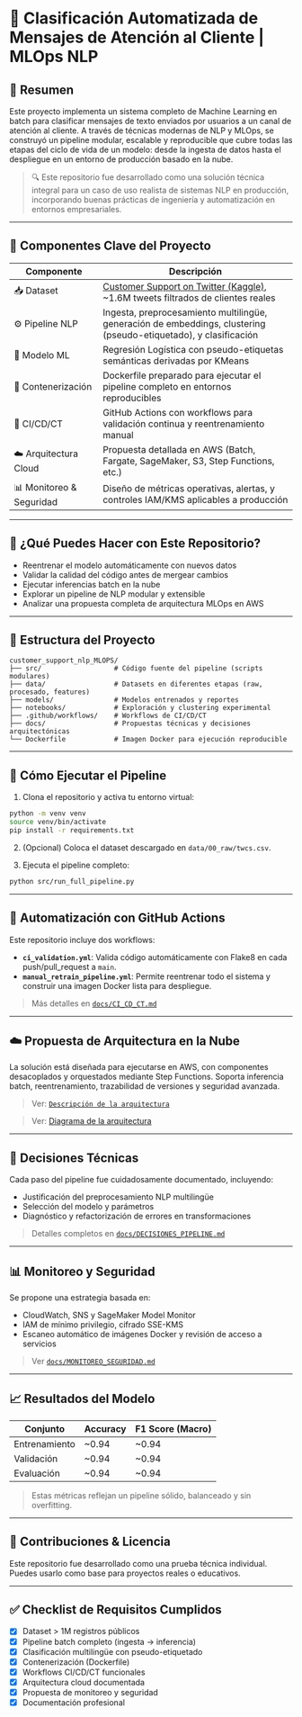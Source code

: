 # 🧠 Clasificación Automatizada de Mensajes de Atención al Cliente | MLOps NLP

## 📌 Resumen 

Este proyecto implementa un sistema completo de Machine Learning en batch para clasificar mensajes de texto enviados por usuarios a un canal de atención al cliente. A través de técnicas modernas de NLP y MLOps, se construyó un pipeline modular, escalable y reproducible que cubre todas las etapas del ciclo de vida de un modelo: desde la ingesta de datos hasta el despliegue en un entorno de producción basado en la nube.

> 🔍 Este repositorio fue desarrollado como una solución técnica integral para un caso de uso realista de sistemas NLP en producción, incorporando buenas prácticas de ingeniería y automatización en entornos empresariales.

---

## 🧱 Componentes Clave del Proyecto

| Componente | Descripción |
|-----------|-------------|
| 📥 Dataset | [Customer Support on Twitter (Kaggle)](https://www.kaggle.com/datasets/thoughtvector/customer-support-on-twitter), ~1.6M tweets filtrados de clientes reales |
| ⚙️ Pipeline NLP | Ingesta, preprocesamiento multilingüe, generación de embeddings, clustering (pseudo-etiquetado), y clasificación |
| 🤖 Modelo ML | Regresión Logística con pseudo-etiquetas semánticas derivadas por KMeans |
| 🐳 Contenerización | Dockerfile preparado para ejecutar el pipeline completo en entornos reproducibles |
| 🔁 CI/CD/CT | GitHub Actions con workflows para validación continua y reentrenamiento manual |
| ☁️ Arquitectura Cloud | Propuesta detallada en AWS (Batch, Fargate, SageMaker, S3, Step Functions, etc.) |
| 📊 Monitoreo & Seguridad | Diseño de métricas operativas, alertas, y controles IAM/KMS aplicables a producción |

---

## 🚀 ¿Qué Puedes Hacer con Este Repositorio?

- Reentrenar el modelo automáticamente con nuevos datos
- Validar la calidad del código antes de mergear cambios
- Ejecutar inferencias batch en la nube
- Explorar un pipeline de NLP modular y extensible
- Analizar una propuesta completa de arquitectura MLOps en AWS

---

## 📁 Estructura del Proyecto

```text
customer_support_nlp_MLOPS/
├── src/                  # Código fuente del pipeline (scripts modulares)
├── data/                 # Datasets en diferentes etapas (raw, procesado, features)
├── models/               # Modelos entrenados y reportes
├── notebooks/            # Exploración y clustering experimental
├── .github/workflows/    # Workflows de CI/CD/CT
├── docs/                 # Propuestas técnicas y decisiones arquitectónicas
└── Dockerfile            # Imagen Docker para ejecución reproducible
```

---

## 🧪 Cómo Ejecutar el Pipeline

1. Clona el repositorio y activa tu entorno virtual:
```bash
python -m venv venv
source venv/bin/activate
pip install -r requirements.txt
```

2. (Opcional) Coloca el dataset descargado en `data/00_raw/twcs.csv`.

3. Ejecuta el pipeline completo:
```bash
python src/run_full_pipeline.py
```

---

## 🐙 Automatización con GitHub Actions

Este repositorio incluye dos workflows:

- **`ci_validation.yml`**: Valida código automáticamente con Flake8 en cada push/pull_request a `main`.
- **`manual_retrain_pipeline.yml`**: Permite reentrenar todo el sistema y construir una imagen Docker lista para despliegue.

> Más detalles en [`docs/CI_CD_CT.md`](docs/CI_CD_CT.MD)

---

## ☁️ Propuesta de Arquitectura en la Nube

La solución está diseñada para ejecutarse en AWS, con componentes desacoplados y orquestados mediante Step Functions. Soporta inferencia batch, reentrenamiento, trazabilidad de versiones y seguridad avanzada.

> Ver: [`Descripción de la arquitectura`](docs/CLOUD/ARQUITECTURA_NUBE.md)

> Ver: [Diagrama de la arquitectura](docs/CLOUD/mlops_nlp_aws_architecture.png)
---

## 🧠 Decisiones Técnicas

Cada paso del pipeline fue cuidadosamente documentado, incluyendo:

- Justificación del preprocesamiento NLP multilingüe
- Selección del modelo y parámetros
- Diagnóstico y refactorización de errores en transformaciones

> Detalles completos en [`docs/DECISIONES_PIPELINE.md`](docs/DECISIONES_PIPELINE.md)

---

## 📊 Monitoreo y Seguridad

Se propone una estrategia basada en:

- CloudWatch, SNS y SageMaker Model Monitor
- IAM de mínimo privilegio, cifrado SSE-KMS
- Escaneo automático de imágenes Docker y revisión de acceso a servicios

> Ver [`docs/MONITOREO_SEGURIDAD.md`](docs/MONITOREO_SEGURIDAD.md)

---

## 📈 Resultados del Modelo

| Conjunto | Accuracy | F1 Score (Macro) |
|----------|----------|------------------|
| Entrenamiento | ~0.94 | ~0.94 |
| Validación    | ~0.94 | ~0.94 |
| Evaluación    | ~0.94 | ~0.94 |

> Estas métricas reflejan un pipeline sólido, balanceado y sin overfitting.

---

## 📝 Contribuciones & Licencia

Este repositorio fue desarrollado como una prueba técnica individual. Puedes usarlo como base para proyectos reales o educativos.

---

## ✅ Checklist de Requisitos Cumplidos

- [x] Dataset > 1M registros públicos
- [x] Pipeline batch completo (ingesta → inferencia)
- [x] Clasificación multilingüe con pseudo-etiquetado
- [x] Contenerización (Dockerfile)
- [x] Workflows CI/CD/CT funcionales
- [x] Arquitectura cloud documentada
- [x] Propuesta de monitoreo y seguridad
- [x] Documentación profesional
